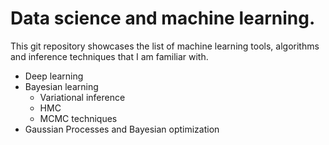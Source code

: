 # Data science and machine learning. 
This git repository showcases the list of machine learning tools, algorithms and inference techniques that I am familiar with.

* Deep learning
* Bayesian learning
  * Variational inference
  * HMC
  * MCMC techniques
* Gaussian Processes and Bayesian optimization
